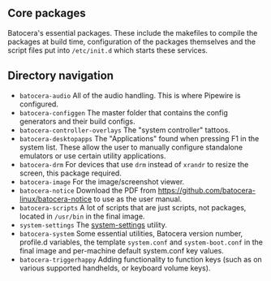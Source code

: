 ## Core packages

Batocera's essential packages. These include the makefiles to compile the packages at build time, configuration of the packages themselves and the script files put into `/etc/init.d` which starts these services.

## Directory navigation

 - `batocera-audio` All of the audio handling. This is where Pipewire is configured.
 - `batocera-configgen` The master folder that contains the config generators and their build configs.
 - `batocera-controller-overlays` The "system controller" tattoos.
 - `batocera-desktopapps` The "Applications" found when pressing F1 in the system list. These allow the user to manually configure standalone emulators or use certain utility applications.
 - `batocera-drm` For devices that use `drm` instead of `xrandr` to resize the screen, this package required.
 - `batocera-image` For the image/screenshot viewer.
 - `batocera-notice` Download the PDF from https://github.com/batocera-linux/batocera-notice to use as the user manual.
 - `batocera-scripts` A lot of scripts that are just scripts, not packages, located in `/usr/bin` in the final image.
 - `system-settings` The [system-settings](https://wiki.batocera.org/usage_of_batocera-settings) utility.
 - `batocera-system` Some essential utilities, Batocera version number, profile.d variables, the template `system.conf` and `system-boot.conf` in the final image and per-machine default system.conf key values.
 - `batocera-triggerhappy` Adding functionality to function keys (such as on various supported handhelds, or keyboard volume keys).
